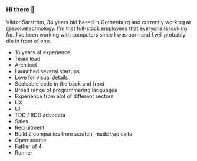 ### Hi there 👋

Viktor Sarström, 34 years old based in Gothenburg and currently working at @evolvetechnology. I'm that full-stack employees that everyone is looking for. I've been working with computers since I was born and I will probably die in front of one. 

- 16 years of experience
- Team lead
- Architect
- Launched several startups
- Love for visual details
- Scaleable code in the back and front
- Broad range of programmering languages
- Experience from alot of different sectors
- UX 
- UI
- TDD / BDD advocate
- Sales
- Recruitment
- Build 2 companies from scratch, made two exits
- Open source
- Father of 4
- Runner
